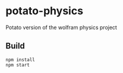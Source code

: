 # potato-physics
Potato version of the wolfram physics project

## Build
```
npm install
npm start
```
